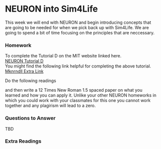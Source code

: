 # NEURON into Sim4Life
This week we will end with NEURON and begin introducing concepts that are going to be needed for when we pick back up with Sim4Life. We are going to spend a bit of time focusing on the principles that are neccessary. 

### Homework
To complete the Tutorial D on the MIT website linked here. <br>
<a href="http://web.mit.edu/neuron_v7.4/nrntuthtml/tutorial/tutD.html">NEURON Tutorial D</a><br>
You might find the following link helpful for completing the above tutorial. <br>
<a href="https://www.neuron.yale.edu/neuron/static/docs/nmodl/mswin.html">Mknrndll Extra Link</a><br>

Do the following readings



and then write a 12 Times New Roman 1.5 spaced paper on what you learned and how you can apply it. 
Unlike your other NEURON homeworks in which you could work with your classmates for this one you cannot work together and any plagirism will lead to a zero.

### Questions to Answer
TBD

### Extra Readings
